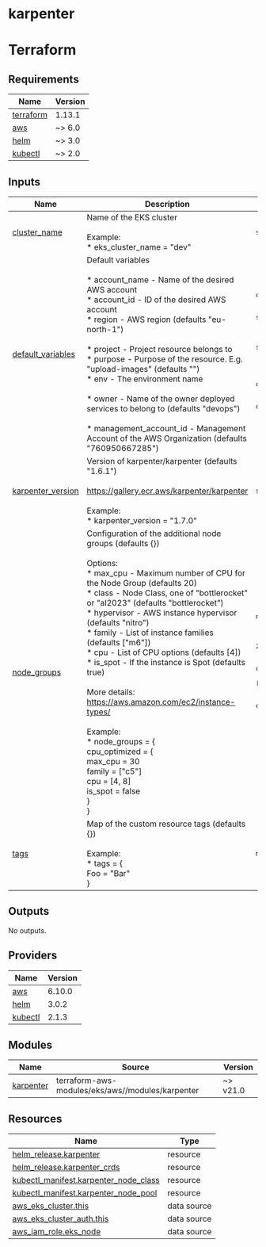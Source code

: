# karpenter

<!-- BEGIN_TF_DOCS -->


# Terraform
## Requirements

| Name | Version |
|------|---------|
| <a name="requirement_terraform"></a> [terraform](#requirement\_terraform) | 1.13.1 |
| <a name="requirement_aws"></a> [aws](#requirement\_aws) | ~> 6.0 |
| <a name="requirement_helm"></a> [helm](#requirement\_helm) | ~> 3.0 |
| <a name="requirement_kubectl"></a> [kubectl](#requirement\_kubectl) | ~> 2.0 |

## Inputs

| Name | Description | Type | Default | Required |
|------|-------------|------|---------|:--------:|
| <a name="input_cluster_name"></a> [cluster\_name](#input\_cluster\_name) | Name of the EKS cluster<br/><br/>Example:<br/>* eks\_cluster\_name = "dev" | `string` | `""` | no |
| <a name="input_default_variables"></a> [default\_variables](#input\_default\_variables) | Default variables<br/><br/>* account\_name - Name of the desired AWS account<br/>* account\_id - ID of the desired AWS account<br/>* region - AWS region (defaults "eu-north-1")<br/><br/>* project - Project resource belongs to<br/>* purpose - Purpose of the resource. E.g. "upload-images" (defaults "")<br/>* env - The environment name<br/><br/>* owner - Name of the owner deployed services to belong to (defaults "devops")<br/><br/>* management\_account\_id - Management Account of the AWS Organization (defaults "760950667285") | <pre>object({<br/>    account_name = string<br/>    account_id   = string<br/>    region       = optional(string, "eu-north-1")<br/><br/>    project = string<br/>    purpose = optional(string, "")<br/>    env     = string<br/><br/>    owner = optional(string, "devops")<br/><br/>    management_account_id = optional(string, "760950667285")<br/>  })</pre> | n/a | yes |
| <a name="input_karpenter_version"></a> [karpenter\_version](#input\_karpenter\_version) | Version of karpenter/karpenter (defaults "1.6.1")<br/><br/>https://gallery.ecr.aws/karpenter/karpenter<br/><br/>Example:<br/>* karpenter\_version = "1.7.0" | `string` | `"1.6.1"` | no |
| <a name="input_node_groups"></a> [node\_groups](#input\_node\_groups) | Configuration of the additional node groups (defaults {})<br/><br/>Options:<br/>* max\_cpu - Maximum number of CPU for the Node Group (defaults 20)<br/>* class - Node Class, one of "bottlerocket" or "al2023" (defaults "bottlerocket")<br/>* hypervisor - AWS instance hypervisor (defaults "nitro")<br/>* family - List of instance families (defaults ["m6"])<br/>* cpu - List of CPU options (defaults [4])<br/>* is\_spot - If the instance is Spot (defaults true)<br/><br/>More details:<br/>https://aws.amazon.com/ec2/instance-types/<br/><br/>Example:<br/>* node\_groups = {<br/>  cpu\_optimized = {<br/>    max\_cpu = 30<br/>    family = ["c5"]<br/>    cpu = [4, 8]<br/>    is\_spot = false<br/>  }<br/>} | <pre>map(<br/>    object(<br/>      {<br/>        max_cpu    = optional(number, 20)<br/>        class      = optional(string, "bottlerocket")<br/>        hypervisor = optional(string, "nitro")<br/>        family     = optional(set(string), ["m6"])<br/>        cpu        = optional(set(number), [4])<br/>        is_spot    = optional(bool, true)<br/>      }<br/>    )<br/>  )</pre> | `{}` | no |
| <a name="input_tags"></a> [tags](#input\_tags) | Map of the custom resource tags (defaults {})<br/><br/>Example:<br/>* tags = {<br/>  Foo = "Bar"<br/>} | `map(string)` | `{}` | no |

## Outputs

No outputs.

## Providers

| Name | Version |
|------|---------|
| <a name="provider_aws"></a> [aws](#provider\_aws) | 6.10.0 |
| <a name="provider_helm"></a> [helm](#provider\_helm) | 3.0.2 |
| <a name="provider_kubectl"></a> [kubectl](#provider\_kubectl) | 2.1.3 |

## Modules

| Name | Source | Version |
|------|--------|---------|
| <a name="module_karpenter"></a> [karpenter](#module\_karpenter) | terraform-aws-modules/eks/aws//modules/karpenter | ~> v21.0 |

## Resources

| Name | Type |
|------|------|
| [helm_release.karpenter](https://registry.terraform.io/providers/hashicorp/helm/latest/docs/resources/release) | resource |
| [helm_release.karpenter_crds](https://registry.terraform.io/providers/hashicorp/helm/latest/docs/resources/release) | resource |
| [kubectl_manifest.karpenter_node_class](https://registry.terraform.io/providers/alekc/kubectl/latest/docs/resources/manifest) | resource |
| [kubectl_manifest.karpenter_node_pool](https://registry.terraform.io/providers/alekc/kubectl/latest/docs/resources/manifest) | resource |
| [aws_eks_cluster.this](https://registry.terraform.io/providers/hashicorp/aws/latest/docs/data-sources/eks_cluster) | data source |
| [aws_eks_cluster_auth.this](https://registry.terraform.io/providers/hashicorp/aws/latest/docs/data-sources/eks_cluster_auth) | data source |
| [aws_iam_role.eks_node](https://registry.terraform.io/providers/hashicorp/aws/latest/docs/data-sources/iam_role) | data source |
<!-- END_TF_DOCS -->
